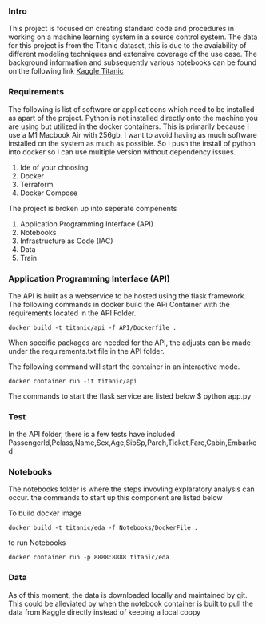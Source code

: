 ### Intro ###

This project is focused on creating standard code and procedures in working on a machine learning system in a source control system. The data for this project is from the Titanic dataset, this is due to the avaiability of different modeling techniques and extensive coverage of the use case. The background information and subsequently various notebooks can be found on the following link [Kaggle Titanic](https://www.kaggle.com/c/titanic)


### Requirements ###

The following is  list of software or applicatioons which need to be installed as apart of the project. Python is not installed directly onto the machine you are using but utilized in the docker containers. This is primarily because I use a M1 Macbook Air with 256gb, I want to avoid having as much software installed on the system as much as possible. So I push the install of python into docker so I can use multiple version without dependency issues. 

1. Ide of your choosing
2. Docker
3. Terraform
4. Docker Compose

The project is broken up into seperate compenents 

1. Application Programming Interface (API)
2. Notebooks
3. Infrastructure as Code (IAC)
4. Data
5. Train



### Application Programming Interface (API) ###

The API is built as a webservice to be hosted using the flask framework. The following commands in docker build the APi Container with the requirements located in the API Folder.  

`docker build -t titanic/api -f API/Dockerfile . `

When specific packages are needed for the API, the adjusts can be made under the requirements.txt file in the API folder. 

The following command will start the container in an interactive mode. 

`docker container run -it titanic/api`


The commands to start the flask service are listed below
$ python app.py 



### Test ###
In the API folder, there is a few tests have included 
PassengerId,Pclass,Name,Sex,Age,SibSp,Parch,Ticket,Fare,Cabin,Embarked


### Notebooks ###
The notebooks folder is where the steps invovling explaratory analysis can occur. the commands to start up this component are listed below


To build docker image

`docker build -t titanic/eda -f Notebooks/DockerFile . `


to run Notebooks 


`docker container run -p 8888:8888 titanic/eda `


### Data ###

As of this moment, the data is downloaded locally and maintained by git. This could be alleviated by when the notebook container is built to pull the data from Kaggle directly instead of keeping a local coppy